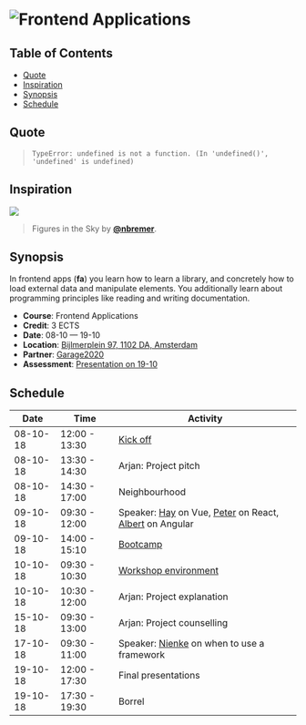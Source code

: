 # ![Frontend Applications][banner]

## Table of Contents

*   [Quote](#quote)
*   [Inspiration](#inspiration)
*   [Synopsis](#synopsis)
*   [Schedule](#schedule)

## Quote

> ```text
> TypeError: undefined is not a function. (In 'undefined()', 'undefined' is undefined)
> ```

## Inspiration

[![][inspiration-cover]][inspiration-link]

> Figures in the Sky by [**@nbremer**][inspiration-author].

## Synopsis

In frontend apps (**fa**) you learn how to learn a library, and concretely how
to load external data and manipulate elements.  You additionally learn about
programming principles like reading and writing documentation.

*   **Course**: Frontend Applications
*   **Credit**: 3 ECTS
*   **Date**: 08-10 — 19-10
*   **Location**: [Bijlmerplein 97, 1102 DA, Amsterdam][location]
*   **Partner**: [Garage2020][g2020]
*   **Assessment**: [Presentation on 19-10][assessment]

## Schedule

| Date     | Time          | Activity                                                           |
| -------- | ------------- | ------------------------------------------------------------------ |
| 08-10-18 | 12:00 - 13:30 | [Kick off][slides-kick-off]                                        |
| 08-10-18 | 13:30 - 14:30 | Arjan: Project pitch                                               |
| 08-10-18 | 14:30 - 17:00 | Neighbourhood                                                      |
| 09-10-18 | 09:30 - 12:00 | Speaker: [Hay][] on Vue, [Peter][] on React, [Albert][] on Angular |
| 09-10-18 | 14:00 - 15:10 | [Bootcamp][slides-bootcamp]                                        |
| 10-10-18 | 09:30 - 10:30 | [Workshop environment][slides-workshop-env]                        |
| 10-10-18 | 10:30 - 12:00 | Arjan: Project explanation                                         |
| 15-10-18 | 09:30 - 13:00 | Arjan: Project counselling                                         |
| 17-10-18 | 09:30 - 11:00 | Speaker: [Nienke][] on when to use a framework                     |
| 19-10-18 | 12:00 - 17:30 | Final presentations                                                |
| 19-10-18 | 17:30 - 19:30 | Borrel                                                             |

[banner]: https://cdn.rawgit.com/cmda-tt/logo/6b810afa/banner-frontend-applications.svg

[inspiration-cover]: ../image/figures-in-the-sky.jpg

[inspiration-link]: http://www.datasketch.es/may/code/nadieh/

[inspiration-author]: https://github.com/nbremer

[location]: https://www.google.nl/maps/place/Google+Digitale+Werkplaats/@52.3144953,4.9488775,17z/data=!4m5!3m4!1s0x47c609ebefee28b5:0x1ac792a652026b2b!8m2!3d52.31434!4d4.9511773?shorturl=1

[g2020]: https://www.garage2020.nl

[assessment]: ./assessment.md

[hay]: https://twitter.com/hayify

[peter]: https://twitter.com/peterpeerdeman

[albert]: https://twitter.com/al_bert_brand

[nienke]: https://twitter.com/helenasometimes

[slides-kick-off]: https://docs.google.com/presentation/d/1Zs5F5uyuhN54GGbUhn0dcrcZ1k5pEgP2pVYfEfBYzN4/edit?usp=sharing

[slides-bootcamp]: https://docs.google.com/presentation/d/1lewAIXrORikjhWJSUNl82RyOObQ1EOG1W8J0uJsTwfY/edit?usp=sharing

[slides-workshop-env]: https://docs.google.com/presentation/d/1YiiVnJV9Gp39sdM1R6Y13-PJEFtPNdNeJbEyIFFFMHw/edit?usp=sharing
